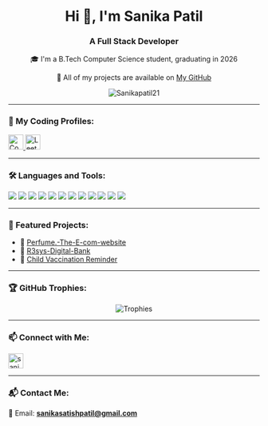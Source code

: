<h1 align="center">Hi 👋, I'm Sanika Patil</h1>
<h3 align="center">A Full Stack Developer</h3>

<p align="center">🎓 I'm a B.Tech Computer Science student, graduating in 2026</p>
<p align="center">📂 All of my projects are available on <a href="https://github.com/Sanikapatil21" target="_blank">My GitHub</a></p>

<p align="center">
  <img src="https://komarev.com/ghpvc/?username=Sanikapatil21&label=Profile%20views&color=0e75b6&style=flat" alt="Sanikapatil21" />
</p>

---

### 🧠 My Coding Profiles:
<p align="left">
  <a href="https://www.codechef.com/users/sanikapatil21" target="_blank">
    <img src="https://cdn.jsdelivr.net/npm/simple-icons@3.1.0/icons/codechef.svg" alt="CodeChef" width="30" height="30"/>
  </a>
  <a href="https://www.leetcode.com/sanika_patil2004" target="_blank">
    <img src="https://raw.githubusercontent.com/rahuldkjain/github-profile-readme-generator/master/src/images/icons/Social/leet-code.svg" alt="LeetCode" width="30" height="30"/>
  </a>
</p>

---

### 🛠️ Languages and Tools:
<p align="left">
  <img src="https://img.shields.io/badge/HTML5-E34F26?style=for-the-badge&logo=html5&logoColor=white"/>
  <img src="https://img.shields.io/badge/CSS3-1572B6?style=for-the-badge&logo=css3&logoColor=white"/>
  <img src="https://img.shields.io/badge/JavaScript-F7DF1E?style=for-the-badge&logo=javascript&logoColor=black"/>
  <img src="https://img.shields.io/badge/Java-007396?style=for-the-badge&logo=java&logoColor=white"/>
  <img src="https://img.shields.io/badge/C-00599C?style=for-the-badge&logo=c&logoColor=white"/>
  <img src="https://img.shields.io/badge/Spring-6DB33F?style=for-the-badge&logo=spring&logoColor=white"/>
  <img src="https://img.shields.io/badge/MySQL-4479A1?style=for-the-badge&logo=mysql&logoColor=white"/>
  <img src="https://img.shields.io/badge/MongoDB-4EA94B?style=for-the-badge&logo=mongodb&logoColor=white"/>
  <img src="https://img.shields.io/badge/React-61DAFB?style=for-the-badge&logo=react&logoColor=black"/>
  <img src="https://img.shields.io/badge/Bootstrap-563D7C?style=for-the-badge&logo=bootstrap&logoColor=white"/>
  <img src="https://img.shields.io/badge/VS%20Code-007ACC?style=for-the-badge&logo=visual-studio-code&logoColor=white"/>
  <img src="https://img.shields.io/badge/Eclipse-2C2255?style=for-the-badge&logo=eclipse&logoColor=white"/>
</p>

---

### 📌 Featured Projects:
- 🔗 [Perfume.-The-E-com-website](https://github.com/Sanikapatil21/Perfume.-The-E-com-website)
- 🔗 [R3sys-Digital-Bank](https://github.com/Sanikapatil21/R3sys-Digital-Bank)
- 🔗 [Child Vaccination Reminder](https://github.com/Sanikapatil21/child-vaccination-reminder)

---

### 🏆 GitHub Trophies:
<p align="center">
  <img src="https://github-profile-trophy.vercel.app/?username=Sanikapatil21&theme=radical&no-frame=true&no-bg=true&margin-w=4" alt="Trophies" />
</p>

---

### 📫 Connect with Me:
<p align="left">
  <a href="https://www.linkedin.com/in/sanika-patil-05bb4025a" target="_blank">
    <img align="center" src="https://cdn.jsdelivr.net/npm/simple-icons@3.13.0/icons/linkedin.svg" alt="sanika linkedin" height="30" width="30" />
  </a>
</p>

---

### 📬 Contact Me:
📧 Email: **sanikasatishpatil@gmail.com**

